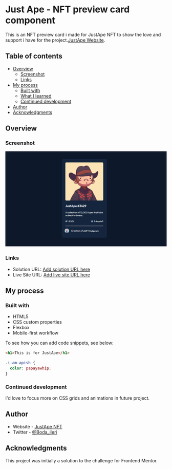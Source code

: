 # Just Ape - NFT preview card component 

This is an NFT preview card i made for JustApe NFT to show the love and support i have for the project.[JustApe Website](https://www.justape.co). 


## Table of contents

- [Overview](#overview)
  - [Screenshot](#screenshot)
  - [Links](#links)
- [My process](#my-process)
  - [Built with](#built-with)
  - [What I learned](#what-i-learned)
  - [Continued development](#continued-development)
- [Author](#author)
- [Acknowledgments](#acknowledgments)



## Overview


### Screenshot

![](images/desktop%20screenshot.png)

### Links

- Solution URL: [Add solution URL here](https://your-solution-url.com)
- Live Site URL: [Add live site URL here](https://your-live-site-url.com)

## My process

### Built with

- HTML5 
- CSS custom properties
- Flexbox
- Mobile-first workflow



To see how you can add code snippets, see below:

```html
<h1>This is for JustApe</h1>
```
```css
.i-am-apish {
  color: papayawhip;
}
```

### Continued development

I'd love to focus more on CSS grids and animations in future project.



## Author

- Website - [JustApe NFT](https://www.your-site.com)
- Twitter - [@Boda_ileri](https://www.twitter.com/boda_ileri)


## Acknowledgments

This project was initially a solution to the challenge for Frontend Mentor. 

